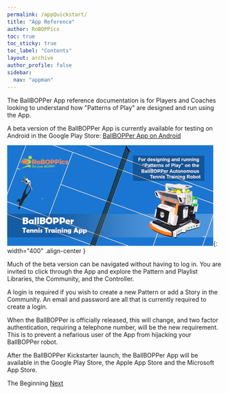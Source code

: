 ```yaml
---
permalink: /appQuickstart/
title: "App Reference"
author: RoBOPPics
toc: true
toc_sticky: true
toc_label: "Contents"
layout: archive
author_profile: false
sidebar:
  nav: "appman"
---
```

The BallBOPPer App reference documentation is for Players and Coaches looking to understand how "Patterns of Play" are designed and run using the App.

A beta version of the BallBOPPer App is currently available for testing on Android in the Google Play Store: <a href="https://play.google.com/store/apps/details?id=com.RoBOPPics.bbapp18" >BallBOPPer App on Android</a> 

![PlayStore Image](../assets/images/BallBOPPerApp001.png){: width="400" .align-center } 

Much of the beta version can be navigated without having to log in. You are invited to click through the App and explore the Pattern and Playlist Libraries, the Community, and the Controller. 

A login is required if you wish to create a new Pattern or add a Story in the Community. An email and password are all that is currently required to create a login. 

When the BallBOPPer is officially released, this will change, and two factor authentication, requiring a telephone number, will be the new requirement. This is to prevent a nefarious user of the App from hijacking your BallBOPPer robot.

After the BallBOPPer Kickstarter launch, the BallBOPPer App will be available in the Google Play Store, the Apple App Store and the Microsoft App Store.  

  <nav class="pagination">
      <a  class="pagination--pager disabled">The Beginning</a>
      <a href="/BallBOPPer/appmanconnect/" class="pagination--pager" title="Connect">Next</a> 
  </nav>


